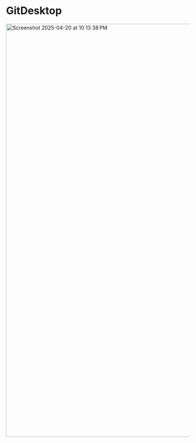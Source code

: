 # GitDesktop
<img width="1131" alt="Screenshot 2025-04-20 at 10 13 38 PM" src="https://github.com/user-attachments/assets/f6cb9e41-b0a7-4a7d-a0a8-58d8914d2d6f" />
